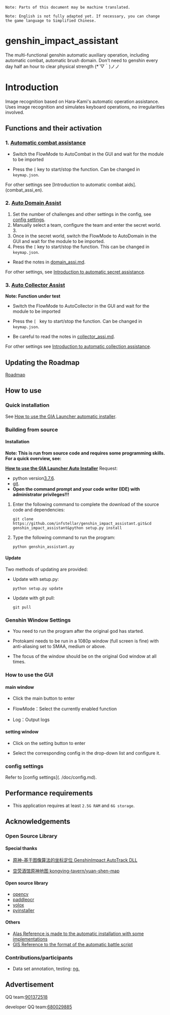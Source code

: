 ```
Note: Parts of this document may be machine translated.

Note: English is not fully adapted yet. If necessary, you can change the game language to Simplified Chinese.
```

# genshin_impact_assistant

The multi-functional genshin automatic auxiliary operation, including automatic combat, automatic brush domain. Don't need to genshin  every day half an hour to clear physical strength (*´▽｀)ノノ

# Introduction

Image recognition based on Hara-Kami's automatic operation assistance. Uses image recognition and simulates keyboard operations, no irregularities involved.

## Functions and their activation

### 1. [Automatic combat assistance](combat_assi_en)

- Switch the FlowMode to AutoCombat in the GUI and wait for the module to be imported

- Press the `[` key to start/stop the function. Can be changed in `keymap.json`.

For other settings see [Introduction to automatic combat aids].(combat_assi_en).

### 2. [Auto Domain Assist](domain_assi_en)

1. Set the number of challenges and other settings in the config, see [config settings](config_en).
2. Manually select a team, configure the team and enter the secret world. 3.
3. Once in the secret world, switch the FlowMode to AutoDomain in the GUI and wait for the module to be imported.
4. Press the `[` key to start/stop the function. This can be changed in `keymap.json`.

- Read the notes in [domain_assi.md](domain_assi_en).

For other settings, see [Introduction to automatic secret assistance](domain_assi_en).

### 3. [Auto Collector Assist](collector_assi_en)

<strong>Note: Function under test</strong>

- Switch the FlowMode to AutoCollector in the GUI and wait for the module to be imported

- Press the `[ ` key to start/stop the function. Can be changed in `keymap.json`.

- Be careful to read the notes in [collector_assi.md](collector_assi_en).

For other settings see [Introduction to automatic collection assistance](collector_assi_en).

## Updating the Roadmap

[Roadmap](update_note.md)

## How to use

### Quick installation

See [How to use the GIA Launcher automatic installer](doc/install.md).

### Building from source

#### Installation

<strong>Note: This is run from source code and requires some programming skills. For a quick overview, see:</strong>

<strong>[How to use the GIA Launcher Auto Installer](doc/install.md)</strong>
Request:

- python version[3.7.6](https://www.python.org/downloads/release/python-376/).
- [git](https://git-scm.com/download/win).
- <strong>Open the command prompt and your code writer (IDE) with administrator privileges!!!</strong>

1. Enter the following command to complete the download of the source code and dependencies:

   ```shell
   git clone https://github.com/infstellar/genshin_impact_assistant.git&cd genshin_impact_assistant&python setup.py install
   ```

2. Type the following command to run the program:

   ```shell
   python genshin_assistant.py
   ```

#### Update

Two methods of updating are provided:

- Update with setup.py:
   ```shell
   python setup.py update
   ```
- Update with git pull:
   ```shell
   git pull
   ```

### Genshin Window Settings

- You need to run the program after the original god has started.

- Protokami needs to be run in a 1080p window (full screen is fine) with anti-aliasing set to SMAA, medium or above.

- The focus of the window should be on the original God window at all times.

### How to use the GUI

#### main window

- Click the main button to enter

- FlowMode：Select the currently enabled function

- Log：Output logs

#### setting window

- Click on the setting button to enter

- Select the corresponding config in the drop-down list and configure it.

### config settings

Refer to [config settings](. /doc/config.md).

## Performance requirements

- This application requires at least `2.5G RAM` and `6G storage`.

## Acknowledgements

### Open Source Library

#### Special thanks

- [原神-基于图像算法的坐标定位 GenshinImpact AutoTrack DLL](https://github.com/GengGode/GenshinImpact_AutoTrack_DLL)

- [空荧酒馆原神地图 kongying-tavern/yuan-shen-map](https://github.com/kongying-tavern/yuan-shen-map)

#### Open source library

- [opencv](https://github.com/opencv/opencv)
- [paddleocr](https://github.com/PaddlePaddle/PaddleOCR)
- [yolox](https://github.com/Megvii-BaseDetection/YOLOX)
- [pyinstaller](https://github.com/pyinstaller/pyinstaller)

#### Others

- [Alas Reference is made to the automatic installation with some implementations](https://github.com/LmeSzinc/AzurLaneAutoScript)
- [GIS Reference to the format of the automatic battle script](https://github.com/phonowell/genshin-impact-script)

### Contributions/participants

- Data set annotation, testing: [nɡ.](https://space.bilibili.com/396023811)

## Advertisement

QQ team:[901372518](https://jq.qq.com/?_wv=1027&k=YLTrqlzX)

developer QQ team:[680029885](https://jq.qq.com/?_wv=1027&k=CGuTvCXU)
